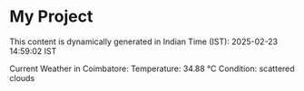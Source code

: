 # My Project

This content is dynamically generated in Indian Time (IST): 2025-02-23 14:59:02 IST


Current Weather in Coimbatore:
Temperature: 34.88 °C
Condition: scattered clouds
